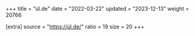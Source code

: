 +++
title = "úl.de"
date = "2022-03-22"
updated = "2023-12-13"
weight = 20766

[extra]
source = "https://úl.de/"
ratio = 19
size = 20
+++

